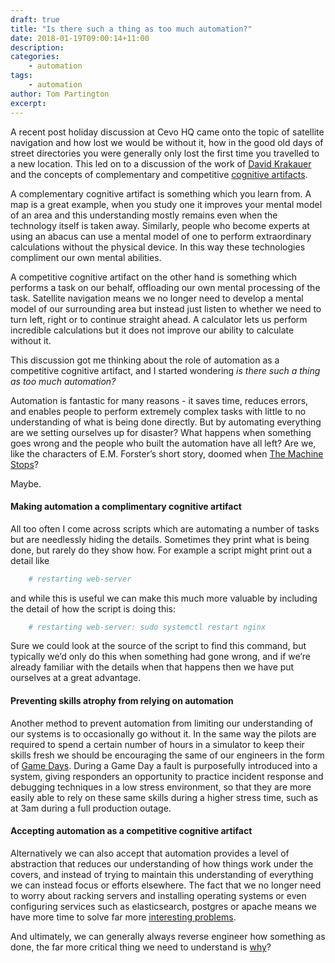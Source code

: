 ```yaml
---
draft: true
title: "Is there such a thing as too much automation?"
date: 2018-01-19T09:00:14+11:00
description: 
categories:
    - automation
tags:
    - automation
author: Tom Partington
excerpt:
---
```

A recent post holiday discussion at Cevo HQ came onto the topic of satellite navigation and how lost we would be without it, how in the good old days of street directories you were generally only lost the first time you travelled to a new location. This led on to a discussion of the work of [David Krakauer](https://www.santafe.edu/people/profile/david-krakauer) and the concepts of complementary and competitive [cognitive artifacts](http://nautil.us/blog/will-ai-harm-us-better-to-ask-how-well-reckon-with-our-hybrid-nature).

A complementary cognitive artifact is something which you learn from. A map is a great example, when you study one it improves your mental model of an area and this understanding mostly remains even when the technology itself is taken away. Similarly, people who become experts at using an abacus can use a mental model of one to perform extraordinary calculations without the physical device. In this way these technologies compliment our own mental abilities.

A competitive cognitive artifact on the other hand is something which performs a task on our behalf, offloading our own mental processing of the task. Satellite navigation means we no longer need to develop a mental model of our surrounding area but instead just listen to whether we need to turn left, right or to continue straight ahead. A calculator lets us perform incredible calculations but it does not improve our ability to calculate without it.

This discussion got me thinking about the role of automation as a competitive cognitive artifact, and I started wondering *is there such a thing as too much automation?*

Automation is fantastic for many reasons - it saves time, reduces errors, and enables people to perform extremely complex tasks with little to no understanding of what is being done directly. But by automating everything are we setting ourselves up for disaster? What happens when something goes wrong and the people who built the automation have all left? Are we, like the characters of E.M. Forster’s short story, doomed when [The Machine Stops](https://en.wikipedia.org/wiki/The_Machine_Stops)?

Maybe.

#### Making automation a complimentary cognitive artifact

All too often I come across scripts which are automating a number of tasks but are needlessly hiding the details. Sometimes they print what is being done, but rarely do they show how.  For example a script might print out a detail like
```bash
	# restarting web-server
```
and while this is useful we can make this much more valuable by including the detail of how the script is doing this:
```bash
	# restarting web-server: sudo systemctl restart nginx
```
Sure we could look at the source of the script to find this command, but typically we’d only do this when something had gone wrong, and if we’re already familiar with the details when that happens then we have put ourselves at a great advantage.

#### Preventing skills atrophy from relying on automation

Another method to prevent automation from limiting our understanding of our systems is to occasionally go without it. In the same way the pilots are required to spend a certain number of hours in a simulator to keep their skills fresh we should be encouraging the same of our engineers in the form of [Game Days](https://queue.acm.org/detail.cfm?id=2371297). During a Game Day a fault is purposefully introduced into a system, giving responders an opportunity to practice incident response and debugging techniques in a low stress environment, so that they are more easily able to rely on these same skills during a higher stress time, such as at 3am during a full production outage.

#### Accepting automation as a competitive cognitive artifact

Alternatively we can also accept that automation provides a level of abstraction that reduces our understanding of how things work under the covers, and instead of trying to maintain this understanding of everything we can instead focus or efforts elsewhere. The fact that we no longer need to worry about racking servers and installing operating systems or even configuring services such as elasticsearch, postgres or apache means we have more time to solve far more [interesting problems](https://www.cevo.com.au/case-study/).

And ultimately, we can generally always reverse engineer how something as done, the far more critical thing we need to understand is [why](https://cevo.com.au/culture/2017/02/28/devopsdays2016.html)?
